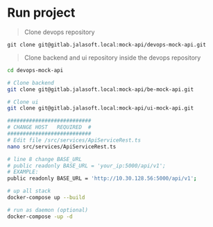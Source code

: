 # Run project

> Clone devops repository

`git clone git@gitlab.jalasoft.local:mock-api/devops-mock-api.git`

> Clone backend and ui repository inside the devops repository

``` bash
cd devops-mock-api

# Clone backend
git clone git@gitlab.jalasoft.local:mock-api/be-mock-api.git

# Clone ui
git clone git@gitlab.jalasoft.local:mock-api/ui-mock-api.git

###########################
# CHANGE HOST   REQUIRED  #
###########################
# Edit file /src/services/ApiServiceRest.ts
nano src/services/ApiServiceRest.ts

# line 8 change BASE_URL
# public readonly BASE_URL = 'your_ip:5000/api/v1';
# EXAMPLE:
public readonly BASE_URL = 'http://10.30.128.56:5000/api/v1';

# up all stack 
docker-compose up --build

# run as daemon (optional)
docker-compose -up -d
```
